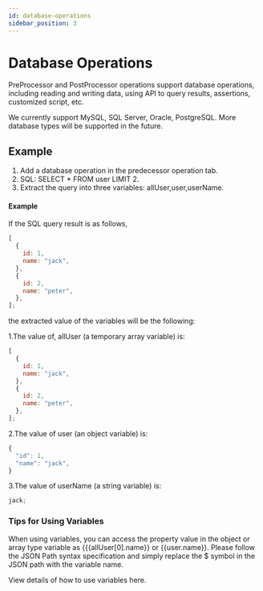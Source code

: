```yaml
---
id: database-operations
sidebar_position: 3
---
```


# Database Operations

PreProcessor and PostProcessor operations support database operations, including reading and writing data, using API to query results, assertions, customized script, etc.

We currently support MySQL, SQL Server, Oracle, PostgreSQL. More database types will be supported in the future.

## Example

1. Add a database operation in the predecessor operation tab.
2. SQL: SELECT \* FROM user LIMIT 2.
3. Extract the query into three variables: allUser,user,userName.

#### Example

If the SQL query result is as follows,

```js
[
  {
    id: 1,
    name: "jack",
  },
  {
    id: 2,
    name: "peter",
  },
];
```

the extracted value of the variables will be the following:

1.The value of, allUser (a temporary array variable) is:

```js
[
  {
    id: 1,
    name: "jack",
  },
  {
    id: 2,
    name: "peter",
  },
];
```

2.The value of user (an object variable) is:

```js
{
  "id": 1,
  "name": "jack",
}
```

3.The value of userName (a string variable) is:

```js
jack;
```

### Tips for Using Variables

When using variables, you can access the property value in the object or array type variable as {{{allUser[0].name}} or {{user.name}}. Please follow the JSON Path syntax specification and simply replace the \$ symbol in the JSON path with the variable name.

View details of how to use variables here.

